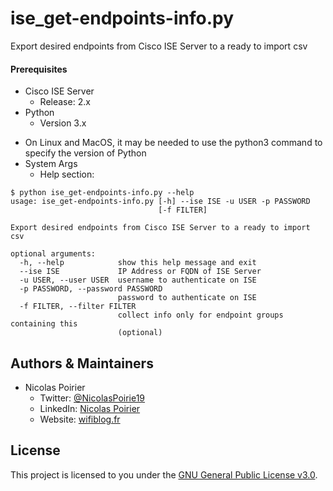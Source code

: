 # ise_get-endpoints-info.py

Export desired endpoints from Cisco ISE Server to a ready to import csv

#### Prerequisites
* Cisco ISE Server
  * Release: 2.x
* Python
  * Version 3.x
  
 - On Linux and MacOS, it may be needed to use the python3 command to specify the version of Python
- System Args
  * Help section:
```
$ python ise_get-endpoints-info.py --help
usage: ise_get-endpoints-info.py [-h] --ise ISE -u USER -p PASSWORD
                                 [-f FILTER]

Export desired endpoints from Cisco ISE Server to a ready to import csv

optional arguments:
  -h, --help            show this help message and exit
  --ise ISE             IP Address or FQDN of ISE Server
  -u USER, --user USER  username to authenticate on ISE
  -p PASSWORD, --password PASSWORD
                        password to authenticate on ISE
  -f FILTER, --filter FILTER
                        collect info only for endpoint groups containing this
                        (optional)
```

## Authors & Maintainers

* Nicolas Poirier
  * Twitter: [@NicolasPoirie19](https://twitter.com/NicolasPoirie19)
  * LinkedIn: [Nicolas Poirier](https://www.linkedin.com/in/nicolas-poirier-fr)
  * Website: [wifiblog.fr](https://wifiblog.fr)

## License

This project is licensed to you under the [GNU General Public License v3.0](./LICENSE).
